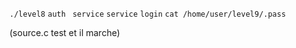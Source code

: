 `./level8`
`auth `
`service`
`service`
`login`
`cat /home/user/level9/.pass`

(source.c test et il marche)